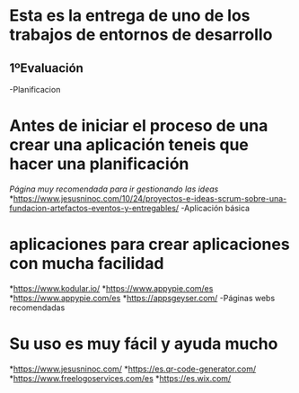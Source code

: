 # Esta es la entrega de uno de los trabajos de entornos de desarrollo
## 1ºEvaluación
-Planificacion
# Antes de iniciar el proceso de una crear una aplicación teneis que hacer una planificación
*Página muy recomendada para ir gestionando las ideas*
*https://www.jesusninoc.com/10/24/proyectos-e-ideas-scrum-sobre-una-fundacion-artefactos-eventos-y-entregables/
-Aplicación básica
# aplicaciones para crear aplicaciones con mucha facilidad
*https://www.kodular.io/
*https://www.appypie.com/es
*https://www.appypie.com/es
*https://appsgeyser.com/
-Páginas webs recomendadas
# Su uso es muy fácil y ayuda mucho
*https://www.jesusninoc.com/
*https://es.qr-code-generator.com/
*https://www.freelogoservices.com/es
*https://es.wix.com/
